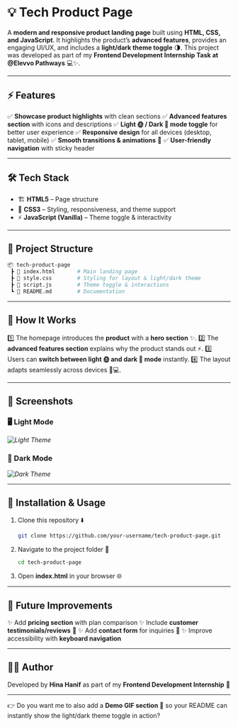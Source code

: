 # 💡 Tech Product Page

A **modern and responsive product landing page** built using **HTML, CSS, and JavaScript**.
It highlights the product’s **advanced features**, provides an engaging UI/UX, and includes a **light/dark theme toggle** 🌗.
This project was developed as part of my **Frontend Development Internship Task at @Elevvo Pathways** 💻✨.

---

## ⚡ Features

✅ **Showcase product highlights** with clean sections
✅ **Advanced features section** with icons and descriptions
✅ **Light 🌞 / Dark 🌙 mode toggle** for better user experience
✅ **Responsive design** for all devices (desktop, tablet, mobile)
✅ **Smooth transitions & animations** 🎨
✅ **User-friendly navigation** with sticky header

---

## 🛠️ Tech Stack

* 🏗️ **HTML5** – Page structure
* 🎨 **CSS3** – Styling, responsiveness, and theme support
* ⚡ **JavaScript (Vanilla)** – Theme toggle & interactivity

---

## 📂 Project Structure

```bash
📦 tech-product-page
 ┣ 📜 index.html       # Main landing page
 ┣ 📜 style.css        # Styling for layout & light/dark theme
 ┣ 📜 script.js        # Theme toggle & interactions
 ┗ 📜 README.md        # Documentation
```

---

## 🎥 How It Works

1️⃣ The homepage introduces the **product** with a **hero section** ✨.
2️⃣ The **advanced features section** explains why the product stands out ⚡.
3️⃣ Users can **switch between light 🌞 and dark 🌙 mode** instantly.
4️⃣ The layout adapts seamlessly across devices 📱💻.

---

## 📸 Screenshots

### 🖥️ Light Mode

*![Light Theme](lighttheme.jpg)*

### 🌙 Dark Mode

*![Dark Theme](darktheme.jpg)*

---

## 🔧 Installation & Usage

1. Clone this repository ⬇️

   ```bash
   git clone https://github.com/your-username/tech-product-page.git
   ```
2. Navigate to the project folder 📂

   ```bash
   cd tech-product-page
   ```
3. Open **index.html** in your browser 🌐

---

## 🚧 Future Improvements

✨ Add **pricing section** with plan comparison
✨ Include **customer testimonials/reviews** 💬
✨ Add **contact form** for inquiries 📩
✨ Improve accessibility with **keyboard navigation**

---

## 👨‍💻 Author

Developed by **Hina Hanif** as part of my **Frontend Development Internship** 💼

---

👉 Do you want me to also add a **Demo GIF section 🎥** so your README can instantly show the light/dark theme toggle in action?

